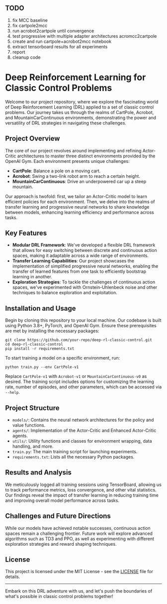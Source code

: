## **TODO**
1. fix MCC baseline
2. fix cartpole2mcc
3. run acrobot2cartpole until convergence
4. test progressive with multiple adapter architectures acromcc2cartpole
5. create and run cartpole+acrobot2mcc notebook
6. extract tensorboard results for all experiments
7. report
8. cleanup code



# Deep Reinforcement Learning for Classic Control Problems

Welcome to our project repository, where we explore the fascinating world of Deep Reinforcement Learning (DRL) applied to a set of classic control problems. Our journey takes us through the realms of CartPole, Acrobot, and MountainCarContinuous environments, demonstrating the power and versatility of DRL strategies in navigating these challenges.

## Project Overview

The core of our project revolves around implementing and refining Actor-Critic architectures to master three distinct environments provided by the OpenAI Gym. Each environment presents unique challenges:

- **CartPole**: Balance a pole on a moving cart.
- **Acrobot**: Swing a two-link robot arm to reach a certain height.
- **MountainCarContinuous**: Drive an underpowered car up a steep mountain.

Our approach is twofold: first, we tailor an Actor-Critic model to learn efficient policies for each environment. Then, we delve into the realms of transfer learning and progressive neural networks to share knowledge between models, enhancing learning efficiency and performance across tasks.

## Key Features

- **Modular DRL Framework**: We've developed a flexible DRL framework that allows for easy switching between discrete and continuous action spaces, making it adaptable across a wide range of environments.
- **Transfer Learning Capabilities**: Our project showcases the implementation of simplified progressive neural networks, enabling the transfer of learned features from one task to efficiently bootstrap learning in another.
- **Exploration Strategies**: To tackle the challenges of continuous action spaces, we've experimented with Ornstein-Uhlenbeck noise and other techniques to balance exploration and exploitation.

## Installation and Usage

Begin by cloning this repository to your local machine. Our codebase is built using Python 3.8+, PyTorch, and OpenAI Gym. Ensure these prerequisites are met by installing the necessary packages:

```
git clone https://github.com/your-repo/deep-rl-classic-control.git
cd deep-rl-classic-control
pip install -r requirements.txt
```

To start training a model on a specific environment, run:

```
python train.py --env CartPole-v1
```

Replace `CartPole-v1` with `Acrobot-v1` or `MountainCarContinuous-v0` as desired. The training script includes options for customizing the learning rate, number of episodes, and other parameters, which can be accessed via `--help`.

## Project Structure

- `models/`: Contains the neural network architectures for the policy and value functions.
- `agents/`: Implementation of the Actor-Critic and Enhanced Actor-Critic agents.
- `utils/`: Utility functions and classes for environment wrapping, data handling, and more.
- `train.py`: The main training script for launching experiments.
- `requirements.txt`: Lists all the necessary Python packages.

## Results and Analysis

We meticulously logged all training sessions using TensorBoard, allowing us to track performance metrics, loss convergence, and other vital statistics. Our findings reveal the impact of transfer learning in reducing training time and improving overall model performance across tasks.

## Challenges and Future Directions

While our models have achieved notable successes, continuous action spaces remain a challenging frontier. Future work will explore advanced algorithms such as TD3 and PPO, as well as experimenting with different exploration strategies and reward shaping techniques.

## License

This project is licensed under the MIT License - see the [LICENSE](LICENSE) file for details.

---

Embark on this DRL adventure with us, and let's push the boundaries of what's possible in classic control problems together!

